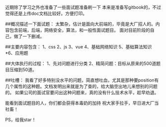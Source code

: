 近期除了学习之外也准备了一些面试题准备刷一下
本来是准备写gitbook的，不过觉得还是上传doc文档比较好。方便打印。

##概况描述一下面试题：
太繁杂，估计是面向大前端的，毕竟是大厂招人的。内容包含前端，后端，网络安全，算法，和一般性面试题目。
面对目前阶段的自己，做了一下删减。

##主要内容包含：
1、css
2、js
3、vue
4、基础网络知识
5、基础算法知识
*6、应用题


##大体执行的过程：
1、先对问题进行分类
2、精简问题：目标从原来的500道题目压缩到50道。


##吐槽：
我看了好多特别没水平的问题，简直想吐血，尤其是那种要position有几个属性的这种题。文档发明出来就是为了查的，给大脑空出地儿来想别的问题的。
如果公司的面试官要问出这种问题来，真的没有什么技术水平，趁早劝退。

能看到面试题目的人，你们都会获得本毒奶的加持
祝大家手拉手，早日进大厂当社畜！

PS，给我star！

